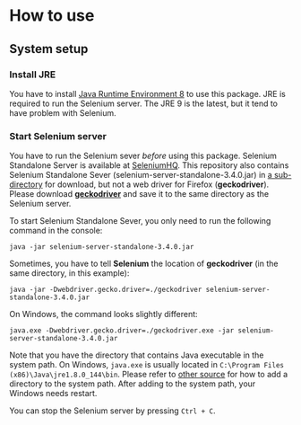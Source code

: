# How to use

## System setup

### Install JRE
You have to install [Java Runtime Environment 8](http://www.oracle.com/technetwork/java/javase/downloads/jre8-downloads-2133155.html) to use this package. JRE is required to run the Selenium server. The JRE 9 is the latest, but it tend to have problem with Selenium.

### Start Selenium server
You have to run the Selenium sever *before* using this package. Selenium Standalone Server is available at [SeleniumHQ](http://www.seleniumhq.org/download/). This repository also contains Selenium Standalone Sever (selenium-server-standalone-3.4.0.jar) in [a sub-directory](https://github.com/koheiw/Nexis/tree/master/bin) for download, but not a web driver for Firefox (**geckodriver**). Please download  [**geckodriver**](https://github.com/mozilla/geckodriver/releases) and save it to the same directory as the Selenium server.

To start Selenium Standalone Sever, you only need to run the following command in the console:
```
java -jar selenium-server-standalone-3.4.0.jar
```
Sometimes, you have to tell **Selenium** the location of **geckodriver** (in the same directory, in this example):
```
java -jar -Dwebdriver.gecko.driver=./geckodriver selenium-server-standalone-3.4.0.jar
```
On Windows, the command looks slightly different:
```
java.exe -Dwebdriver.gecko.driver=./geckodriver.exe -jar selenium-server-standalone-3.4.0.jar
```
Note that you have the directory that contains Java executable in the system path. On Windows, `java.exe` is usually located in `C:\Program Files (x86)\Java\jre1.8.0_144\bin`. Please refer to [other source](https://www.howtogeek.com/118594/how-to-edit-your-system-path-for-easy-command-line-access/) for how to add a directory to the system path. After adding to the system path, your Windows needs restart.

You can stop the Selenium server by pressing `Ctrl + C`.
